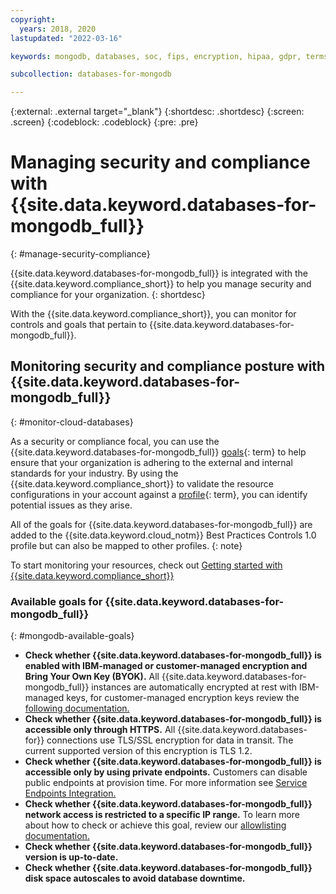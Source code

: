 ```yaml
---
copyright:
  years: 2018, 2020
lastupdated: "2022-03-16"

keywords: mongodb, databases, soc, fips, encryption, hipaa, gdpr, terms, security goals, security and compliance, security

subcollection: databases-for-mongodb

---
```


{:external: .external target="_blank"}
{:shortdesc: .shortdesc}
{:screen: .screen}
{:codeblock: .codeblock}
{:pre: .pre}


# Managing security and compliance with {{site.data.keyword.databases-for-mongodb_full}}
{: #manage-security-compliance}

{{site.data.keyword.databases-for-mongodb_full}} is integrated with the {{site.data.keyword.compliance_short}} to help you manage security and compliance for your organization.
{: shortdesc}

With the {{site.data.keyword.compliance_short}}, you can monitor for controls and goals that pertain to {{site.data.keyword.databases-for-mongodb_full}}.

## Monitoring security and compliance posture with {{site.data.keyword.databases-for-mongodb_full}}
{: #monitor-cloud-databases}

As a security or compliance focal, you can use the {{site.data.keyword.databases-for-mongodb_full}} [goals](#x2117978){: term} to help ensure that your organization is adhering to the external and internal standards for your industry. By using the {{site.data.keyword.compliance_short}} to validate the resource configurations in your account against a [profile](#x2034950){: term}, you can identify potential issues as they arise.

All of the goals for {{site.data.keyword.databases-for-mongodb_full}} are added to the {{site.data.keyword.cloud_notm}} Best Practices Controls 1.0 profile but can also be mapped to other profiles.
{: note}

To start monitoring your resources, check out [Getting started with {{site.data.keyword.compliance_short}}](/docs/security-compliance?topic-security-compliance-getting-started)

### Available goals for {{site.data.keyword.databases-for-mongodb_full}}
{: #mongodb-available-goals}

- **Check whether {{site.data.keyword.databases-for-mongodb_full}} is enabled with IBM-managed or customer-managed encryption and Bring Your Own Key (BYOK).** All {{site.data.keyword.databases-for-mongodb_full}} instances are automatically encrypted at rest with IBM-managed keys, for customer-managed encryption keys review the [following documentation.](https://cloud.ibm.com/docs/cloud-databases?topic=cloud-databases-key-protect)
- **Check whether {{site.data.keyword.databases-for-mongodb_full}} is accessible only through HTTPS.** All {{site.data.keyword.databases-for}} connections use TLS/SSL encryption for data in transit. The current supported version of this encryption is TLS 1.2. 
- **Check whether {{site.data.keyword.databases-for-mongodb_full}} is accessible only by using private endpoints.** Customers can disable public endpoints at provision time. For more information see [Service Endpoints Integration.](https://cloud.ibm.com/docs/cloud-databases?topic=cloud-databases-service-endpoints)
- **Check whether {{site.data.keyword.databases-for-mongodb_full}} network access is restricted to a specific IP range.** To learn more about how to check or achieve this goal, review our [allowlisting documentation.](https://cloud.ibm.com/docs/cloud-databases?topic=cloud-databases-allowlisting)
- **Check whether {{site.data.keyword.databases-for-mongodb_full}} version is up-to-date.**
- **Check whether {{site.data.keyword.databases-for-mongodb_full}} disk space autoscales to avoid database downtime.**
